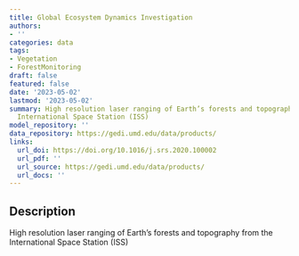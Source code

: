 ```yaml
---
title: Global Ecosystem Dynamics Investigation
authors:
- ''
categories: data
tags:
- Vegetation
- ForestMonitoring
draft: false
featured: false
date: '2023-05-02'
lastmod: '2023-05-02'
summary: High resolution laser ranging of Earth’s forests and topography from the
  International Space Station (ISS)
model_repository: ''
data_repository: https://gedi.umd.edu/data/products/
links:
  url_doi: https://doi.org/10.1016/j.srs.2020.100002
  url_pdf: ''
  url_source: https://gedi.umd.edu/data/products/
  url_docs: ''
---
```


## Description

High resolution laser ranging of Earth’s forests and topography from the International Space Station (ISS)

